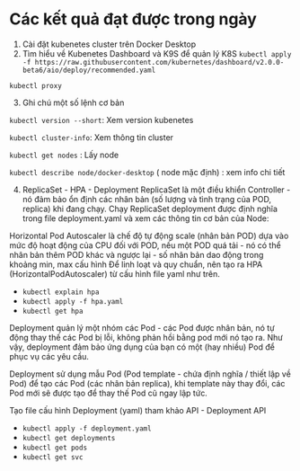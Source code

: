 # Các kết quả đạt được trong ngày
1. Cài đặt kubenetes cluster trên Docker Desktop
2. Tìm hiểu về Kubenetes Dashboard và K9S để quản lý K8S
`kubectl apply -f https://raw.githubusercontent.com/kubernetes/dashboard/v2.0.0-beta6/aio/deploy/recommended.yaml`

`kubectl proxy`


3. Ghi chú một số lệnh cơ bản

`kubectl version --short`: Xem version kubenetes

`kubectl cluster-info`: Xem thông tin cluster

`kubectl get nodes` : Lấy node

`kubectl describe node/docker-desktop` ( node mặc định) : xem info chi tiết

4. ReplicaSet - HPA - Deployment
ReplicaSet là một điều khiển Controller - nó đảm bảo ổn định các nhân bản (số lượng và tình trạng của POD, replica) khi đang chạy.
Chạy ReplicaSet deployment được định nghĩa trong file deployment.yaml và xem các thông tin cơ bản của Node:


Horizontal Pod Autoscaler là chế độ tự động scale (nhân bản POD) dựa vào mức độ hoạt động của CPU đối với POD, nếu một POD quá tải - nó có thể nhân bản thêm POD khác và ngược lại - số nhân bản dao động trong khoảng min, max cấu hình
Để linh loạt và quy chuẩn, nên tạo ra HPA (HorizontalPodAutoscaler) từ cấu hình file yaml như trên.

 - `kubectl explain hpa`
 - `kubectl apply -f hpa.yaml`
 - `kubectl get hpa`


Deployment quản lý một nhóm các Pod - các Pod được nhân bản, nó tự động thay thế các Pod bị lỗi, không phản hồi bằng pod mới nó tạo ra. Như vậy, deployment đảm bảo ứng dụng của bạn có một (hay nhiều) Pod để phục vụ các yêu cầu.

Deployment sử dụng mẫu Pod (Pod template - chứa định nghĩa / thiết lập về Pod) để tạo các Pod (các nhân bản replica), khi template này thay đổi, các Pod mới sẽ được tạo để thay thế Pod cũ ngay lập tức.

Tạo file cấu hình Deployment (yaml) tham khảo API - Deployment API


 - `kubectl apply -f deployment.yaml`
 - `kubectl get deployments`
 - `kubectl get pods`
 - `kubectl get svc`